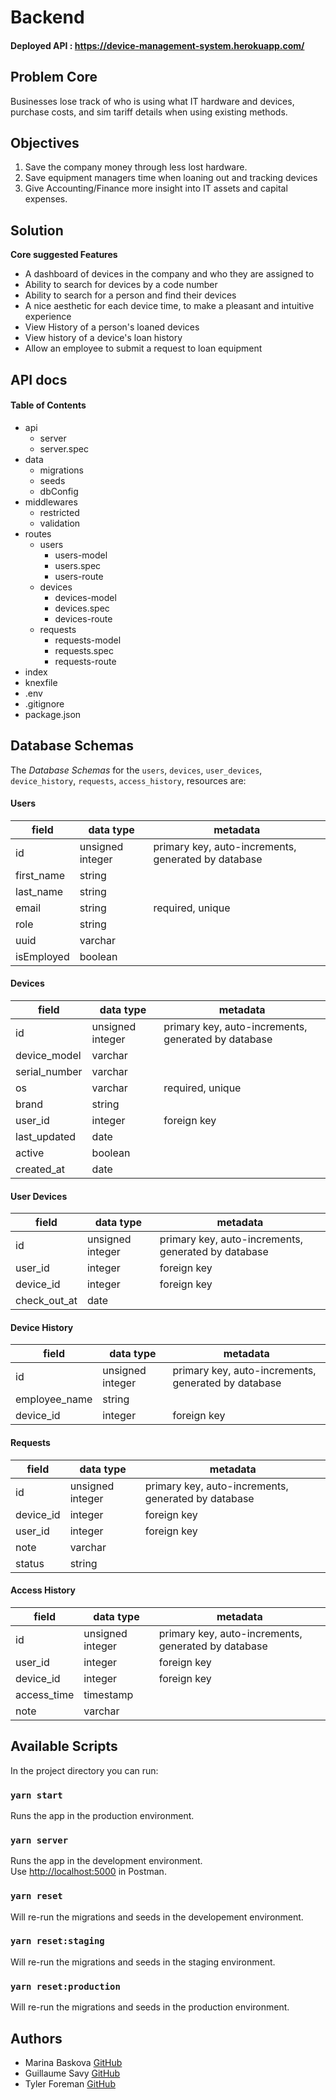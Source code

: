 # Backend

#### Deployed API : https://device-management-system.herokuapp.com/

## Problem Core

Businesses lose track of who is using what IT hardware and devices, purchase costs, and sim tariff details when using existing methods.

## Objectives

1.  Save the company money through less lost hardware.
2.  Save equipment managers time when loaning out and tracking devices
3.  Give Accounting/Finance more insight into IT assets and capital expenses.

## Solution

**Core suggested Features**

- A dashboard of devices in the company and who they are assigned to
- Ability to search for devices by a code number
- Ability to search for a person and find their devices
- A nice aesthetic for each device time, to make a pleasant and intuitive experience
- View History of a person's loaned devices
- View history of a device's loan history
- Allow an employee to submit a request to loan equipment

## API docs

#### Table of Contents

- api
  - server
  - server.spec
- data
  - migrations
  - seeds
  - dbConfig
- middlewares
  - restricted
  - validation
- routes
  - users
    - users-model
    - users.spec
    - users-route
  - devices
    - devices-model
    - devices.spec
    - devices-route
  - requests
    - requests-model
    - requests.spec
    - requests-route
- index
- knexfile
- .env
- .gitignore
- package.json

## Database Schemas

The _Database Schemas_ for the `users`, `devices`, `user_devices`, `device_history`, `requests`, `access_history`, resources are:

#### Users

| field      | data type        | metadata                                            |
| ---------- | ---------------- | --------------------------------------------------- |
| id         | unsigned integer | primary key, auto-increments, generated by database |
| first_name | string           |                                                     |
| last_name  | string           |                                                     |
| email      | string           | required, unique                                    |
| role       | string           |                                                     |
| uuid       | varchar          |                                                     |
| isEmployed | boolean          |                                                     |

#### Devices

| field         | data type        | metadata                                            |
| ------------- | ---------------- | --------------------------------------------------- |
| id            | unsigned integer | primary key, auto-increments, generated by database |
| device_model  | varchar          |                                                     |
| serial_number | varchar          |                                                     |
| os            | varchar          | required, unique                                    |
| brand         | string           |                                                     |
| user_id       | integer          | foreign key                                         |
| last_updated  | date             |                                                     |
| active        | boolean          |                                                     |
| created_at    | date             |                                                     |

#### User Devices

| field        | data type        | metadata                                            |
| ------------ | ---------------- | --------------------------------------------------- |
| id           | unsigned integer | primary key, auto-increments, generated by database |
| user_id      | integer          | foreign key                                         |
| device_id    | integer          | foreign key                                         |
| check_out_at | date             |                                                     |

#### Device History

| field         | data type        | metadata                                            |
| ------------- | ---------------- | --------------------------------------------------- |
| id            | unsigned integer | primary key, auto-increments, generated by database |
| employee_name | string           |                                                     |
| device_id     | integer          | foreign key                                         |

#### Requests

| field     | data type        | metadata                                            |
| --------- | ---------------- | --------------------------------------------------- |
| id        | unsigned integer | primary key, auto-increments, generated by database |
| device_id | integer          | foreign key                                         |
| user_id   | integer          | foreign key                                         |
| note      | varchar          |                                                     |
| status    | string           |                                                     |

#### Access History

| field       | data type        | metadata                                            |
| ----------- | ---------------- | --------------------------------------------------- |
| id          | unsigned integer | primary key, auto-increments, generated by database |
| user_id     | integer          | foreign key                                         |
| device_id   | integer          | foreign key                                         |
| access_time | timestamp        |                                                     |
| note        | varchar          |                                                     |

## Available Scripts

In the project directory you can run:

### `yarn start`

Runs the app in the production environment.

### `yarn server`

Runs the app in the development environment.<br>
Use [http://localhost:5000](http://localhost:5000) in Postman.

### `yarn reset`

Will re-run the migrations and seeds in the developement environment.

### `yarn reset:staging`

Will re-run the migrations and seeds in the staging environment.

### `yarn reset:production`

Will re-run the migrations and seeds in the production environment.

## Authors

- Marina Baskova [GitHub](https://github.com/MarinaBaskova)
- Guillaume Savy [GitHub](https://github.com/guillsav)
- Tyler Foreman [GitHub](https://github.com/tjforeman)
